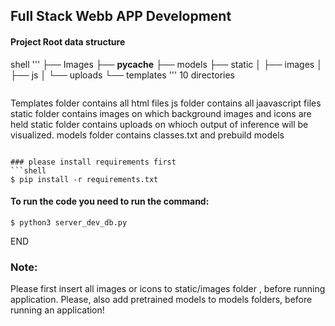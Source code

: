 ## Full Stack Webb APP Development

#### Project Root data structure

shell
'''
├── Images
├── __pycache__
├── models
├── static
│   ├── images
│   ├── js
│   └── uploads
└── templates
'''
10 directories
```

```
Templates folder contains all html files
js folder contains all jaavascript files
static folder contains images on which background images and icons are held
static folder contains uploads on whioch output of inference will be visualized.
models folder contains classes.txt and prebuild models
```

### please install requirements first
```shell
$ pip install -r requirements.txt
```
#### To run the code you need to run the command:

```shell
$ python3 server_dev_db.py
```
END

### Note:
Please first insert all images or icons to static/images folder , before running application. Please, also add pretrained models to models folders, before running an application!


